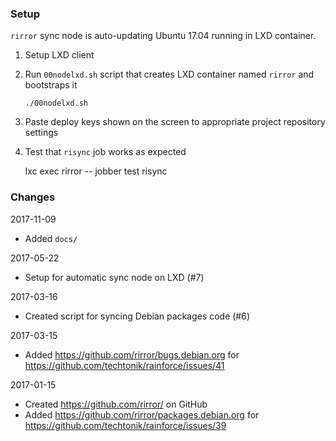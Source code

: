 ### Setup

`rirror` sync node is auto-updating Ubuntu 17.04 running
in LXD container.

1. Setup LXD client
2. Run `00nodelxd.sh` script that creates LXD container
   named `rirror` and bootstraps it

       ./00nodelxd.sh

3. Paste deploy keys shown on the screen to appropriate
   project repository settings

4. Test that `risync` job works as expected

    lxc exec rirror -- jobber test risync


### Changes

2017-11-09

- Added `docs/`

2017-05-22

- Setup for automatic sync node on LXD (#7)

2017-03-16

- Created script for syncing Debian packages code (#6)

2017-03-15

- Added https://github.com/rirror/bugs.debian.org for
  https://github.com/techtonik/rainforce/issues/41

2017-01-15

- Created https://github.com/rirror/ on GitHub
- Added https://github.com/rirror/packages.debian.org for
  https://github.com/techtonik/rainforce/issues/39
